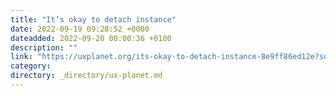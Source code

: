 ```yaml
---
title: "It’s okay to detach instance"
date: 2022-09-19 09:28:52 +0000
dateadded: 2022-09-20 00:00:36 +0100
description: ""
link: "https://uxplanet.org/its-okay-to-detach-instance-8e9ff86ed12e?source=rss----819cc2aaeee0---4"
category:
directory: _directory/ux-planet.md
---
```

